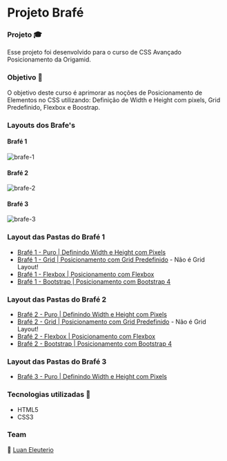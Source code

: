 # Projeto Brafé
### Projeto :mortar_board:
Esse projeto foi desenvolvido para o curso de CSS Avançado Posicionamento da Origamid.

### Objetivo :eyes:
 O objetivo deste curso é aprimorar as noções de Posicionamento de Elementos no CSS utilizando: Definição de Width e Height com pixels, Grid Predefinido, Flexbox e Boostrap.
 
 ### Layouts dos Brafe's
 
 #### Brafé 1
 ![brafe-1](https://user-images.githubusercontent.com/37514449/107076645-75107680-67ca-11eb-8c79-41a44cc817cf.gif)
 
 #### Brafé 2
 ![brafe-2](https://user-images.githubusercontent.com/37514449/107076902-e05a4880-67ca-11eb-9612-823f24de9900.gif)
 
 #### Brafé 3
 ![brafe-3](https://user-images.githubusercontent.com/37514449/107648730-6bb85b80-6c5b-11eb-8ce0-4e9fa79263b4.gif)
 
 ### Layout das Pastas do Brafé 1
 * [Brafé 1 - Puro | Definindo Width e Height com Pixels](https://github.com/LuanEleuterio/brafe/tree/main/brafe-1-puro)
 * [Brafé 1 - Grid | Posicionamento com Grid Predefinido](https://github.com/LuanEleuterio/brafe/tree/main/brafe-1-grid) - Não é Grid Layout!
 * [Brafé 1 - Flexbox | Posicionamento com Flexbox](https://github.com/LuanEleuterio/brafe/tree/main/brafe-1-flexbox)
 * [Brafé 1 - Bootstrap | Posicionamento com Bootstrap 4](https://github.com/LuanEleuterio/brafe/tree/main/brafe-1-bootstrap)
 
 ### Layout das Pastas do Brafé 2
 * [Brafé 2 - Puro | Definindo Width e Height com Pixels](https://github.com/LuanEleuterio/brafe/tree/main/brafe-2-puro)
 * [Brafé 2 - Grid | Posicionamento com Grid Predefinido](https://github.com/LuanEleuterio/brafe/tree/main/brafe-2-grid) - Não é Grid Layout!
 * [Brafé 2 - Flexbox | Posicionamento com Flexbox](https://github.com/LuanEleuterio/brafe/tree/main/brafe-2-flexbox)
 * [Brafé 2 - Bootstrap | Posicionamento com Bootstrap 4](https://github.com/LuanEleuterio/brafe/tree/main/brafe-2-bootstrap)
 
 ### Layout das Pastas do Brafé 3
 * [Brafé 3 - Puro | Definindo Width e Height com Pixels](https://github.com/LuanEleuterio/brafe/tree/main/brafe-3-puro)

 ### Tecnologias utilizadas  :hammer:

 * HTML5
 * CSS3
 
 ### Team
:man:  [Luan Eleuterio](https://github.com/LuanEleuterio/)
